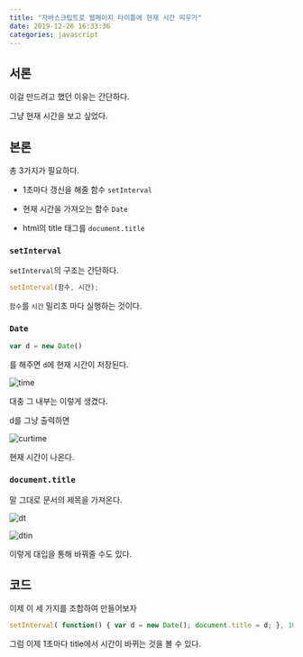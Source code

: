 ```yaml
---
title: "자바스크립트로 웹페이지 타이틀에 현재 시간 띄우기"
date: 2019-12-26 16:33:36
categories: javascript
---
```


## 서론

이걸 만드려고 했던 이유는 간단하다.

그냥 현재 시간을 보고 싶었다.

## 본론

총 3가지가 필요하다.

* 1초마다 갱신을 해줄 함수 ``setInterval``

* 현재 시간을 가져오는 함수 ``Date``

* html의 title 태그를 ``document.title``

### ``setInterval``

``setInterval``의 구조는 간단하다.

```js
setInterval(함수, 시간);
```

``함수``를 ``시간`` 밀리초 마다 실행하는 것이다.

### ``Date``

```js
var d = new Date()
```

를 해주면 ``d``에 현재 시간이 저장된다.

![time](https://user-images.githubusercontent.com/26007107/71464818-1a060500-27fe-11ea-8065-7441878315d5.PNG)

대충 그 내부는 이렇게 생겼다.

d를 그냥 출력하면

![curtime](https://user-images.githubusercontent.com/26007107/71464845-343fe300-27fe-11ea-9772-932929338c5e.PNG)

현재 시간이 나온다.

### ``document.title``

말 그대로 문서의 제목을 가져온다.

![dt](https://user-images.githubusercontent.com/26007107/71464883-55083880-27fe-11ea-9244-8f71c14980fe.PNG)

![dtin](https://user-images.githubusercontent.com/26007107/71464922-7406ca80-27fe-11ea-86b9-e982245e0882.PNG)

이렇게 대입을 통해 바꿔줄 수도 있다.

## 코드

이제 이 세 가지를 조합하여 만들어보자

```js
setInterval( function() { var d = new Date(); document.title = d; }, 1000);
```

그럼 이제 1초마다 title에서 시간이 바뀌는 것을 볼 수 있다.
